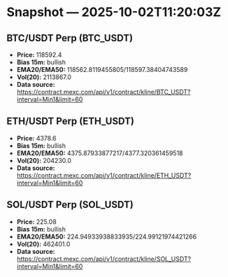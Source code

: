 # Snapshot — 2025-10-02T11:20:03Z

## BTC/USDT Perp (BTC_USDT)
- **Price:** 118592.4
- **Bias 15m:** bullish
- **EMA20/EMA50:** 118562.8119455805/118597.38404743589
- **Vol(20):** 2113867.0
- **Data source:** https://contract.mexc.com/api/v1/contract/kline/BTC_USDT?interval=Min1&limit=60

## ETH/USDT Perp (ETH_USDT)
- **Price:** 4378.6
- **Bias 15m:** bullish
- **EMA20/EMA50:** 4375.87933877217/4377.320361459518
- **Vol(20):** 204230.0
- **Data source:** https://contract.mexc.com/api/v1/contract/kline/ETH_USDT?interval=Min1&limit=60

## SOL/USDT Perp (SOL_USDT)
- **Price:** 225.08
- **Bias 15m:** bullish
- **EMA20/EMA50:** 224.94933938833935/224.99121974421266
- **Vol(20):** 462401.0
- **Data source:** https://contract.mexc.com/api/v1/contract/kline/SOL_USDT?interval=Min1&limit=60
